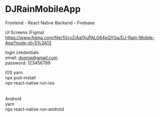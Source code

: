 # DJRainMobileApp

Frontend - React Native
Backend - Firebase


UI Screens (Figma)
https://www.figma.com/file/1GcyZjAafXuPALG64pQYGa/DJ-Rain-Mobile-App?node-id=5%3A13

login credentials <br>
email: donnie@gmail.com <br>
password: 123456789
<br>


iOS
yarn <br>
npx pod-install<br>
npx react-native run-ios<br>
<br><br>
Android<br>
yarn<br>
npx react-native run-android

